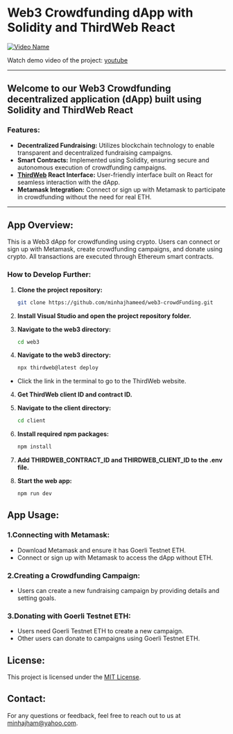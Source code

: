 # Web3 Crowdfunding dApp with Solidity and ThirdWeb React

[![Video Name](https://i3.ytimg.com/vi/WqkB42z-D6Q/maxresdefault.jpg)](https://www.youtube.com/watch?v=WqkB42z-D6Q?si=7RRigYNfXkXC1SfY)

Watch demo video of the project: [youtube](https://www.youtube.com/watch?v=WqkB42z-D6Q?si=7RRigYNfXkXC1SfY)

---

## Welcome to our Web3 Crowdfunding decentralized application (dApp) built using Solidity and ThirdWeb React

### Features:

- **Decentralized Fundraising:** Utilizes blockchain technology to enable transparent and decentralized fundraising campaigns.
- **Smart Contracts:** Implemented using Solidity, ensuring secure and autonomous execution of crowdfunding campaigns.
- **[ThirdWeb](https://thirdweb.com/) React Interface:** User-friendly interface built on React for seamless interaction with the dApp.
- **Metamask Integration:** Connect or sign up with Metamask to participate in crowdfunding without the need for real ETH.

---

## App Overview:

This is a Web3 dApp for crowdfunding using crypto. Users can connect or sign up with Metamask, create crowdfunding campaigns, and donate using crypto. All transactions are executed through Ethereum smart contracts.

### How to Develop Further:

1. **Clone the project repository:**

   ```bash
   git clone https://github.com/minhajhameed/web3-crowdFunding.git
    ```

2. **Install Visual Studio and open the project repository folder.**
3. **Navigate to the web3 directory:**

   ```bash
   cd web3
    ```

4. **Navigate to the web3 directory:**

   ```bash
   npx thirdweb@latest deploy
    ```
- Click the link in the terminal to go to the ThirdWeb website.

4. **Get ThirdWeb client ID and contract ID.**
4. **Navigate to the client directory:**

   ```bash
   cd client
    ```

4. **Install required npm packages:**

   ```bash
   npm install
    ```

4. **Add THIRDWEB_CONTRACT_ID and THIRDWEB_CLIENT_ID to the .env file.**
4. **Start the web app:**

   ```bash
   npm run dev
    ```

## App Usage:

### 1.Connecting with Metamask:

- Download Metamask and ensure it has Goerli Testnet ETH.
- Connect or sign up with Metamask to access the dApp without ETH.

### 2.Creating a Crowdfunding Campaign:

- Users can create a new fundraising campaign by providing details and setting goals.

### 3.Donating with Goerli Testnet ETH:

- Users need Goerli Testnet ETH to create a new campaign.
- Other users can donate to campaigns using Goerli Testnet ETH.

## License:
This project is licensed under the [MIT License](LICENSE).

## Contact:
For any questions or feedback, feel free to reach out to us at [minhajham@yahoo.com](mailto:minhajham@yahoo.com).